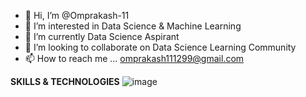 - 👋 Hi, I’m @Omprakash-11
- 👀 I’m interested in Data Science & Machine Learning 
- 🌱 I’m currently Data Science Aspirant
- 💞️ I’m looking to collaborate on Data Science Learning Community 
- 📫 How to reach me ... omprakash111299@gmail.com


<!---
Omprakash-11/Omprakash-11 is a ✨ special ✨ repository because its `README.md` (this file) appears on your GitHub profile.
You can click the Preview link to take a look at your changes.
--->
**SKILLS & TECHNOLOGIES**
   ![image](https://github.com/Omprakash-11/Omprakash-11/assets/134198403/05b9c583-c3b7-412a-8f9d-7a9054ed265e)


